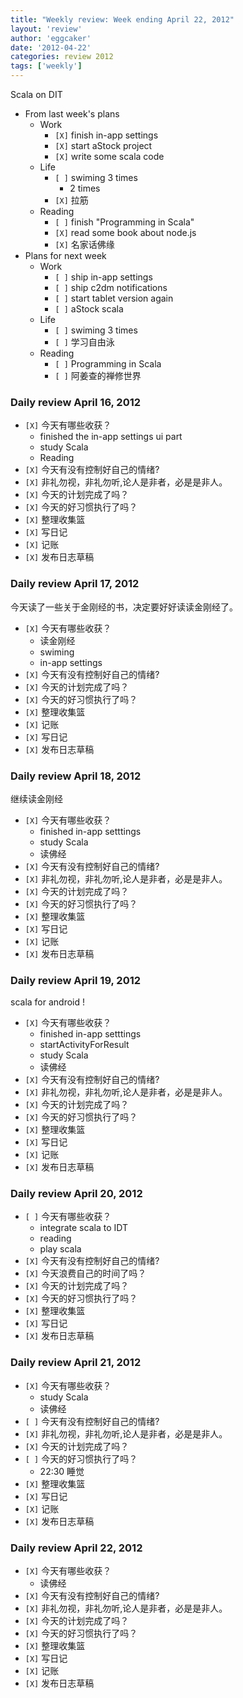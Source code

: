 ```yaml
---
title: "Weekly review: Week ending April 22, 2012" 
layout: 'review'
author: 'eggcaker'
date: '2012-04-22'
categories: review 2012
tags: ['weekly']
---
```



Scala on DIT

  * From last week's plans 
    * Work 
      * `[X]` finish in-app settings 
      * `[X]` start aStock project 
      * `[X]` write some scala code 
    * Life 
      * `[ ]` swiming 3 times 
        * 2 times 
      * `[X]` 拉筋 
    * Reading 
      * `[ ]` finish "Programming in Scala" 
      * `[X]` read some book about node.js 
      * `[X]` 名家话佛缘 
  * Plans for next week 
    * Work 
      * `[ ]` ship in-app settings 
      * `[ ]` ship c2dm notifications 
      * `[ ]` start tablet version again 
      * `[ ]` aStock scala 
    * Life 
      * `[ ]` swiming 3 times 
      * `[ ]` 学习自由泳 
    * Reading 
      * `[ ]` Programming in Scala 
      * `[ ]` 阿姜查的禅修世界 

### Daily review April 16, 2012

  * `[X]` 今天有哪些收获？ 
    * finished the in-app settings ui part 
    * study Scala 
    * Reading 
  * `[X]` 今天有没有控制好自己的情绪? 
  * `[X]` 非礼勿视，非礼勿听,论人是非者，必是是非人。 
  * `[X]` 今天的计划完成了吗？ 
  * `[X]` 今天的好习惯执行了吗？ 
  * `[X]` 整理收集篮 
  * `[X]` 写日记 
  * `[X]` 记账 
  * `[X]` 发布日志草稿 

### Daily review April 17, 2012

今天读了一些关于金刚经的书，决定要好好读读金刚经了。

  * `[X]` 今天有哪些收获？ 
    * 读金刚经 
    * swiming 
    * in-app settings 
  * `[X]` 今天有没有控制好自己的情绪? 
  * `[X]` 今天的计划完成了吗？ 
  * `[X]` 今天的好习惯执行了吗？ 
  * `[X]` 整理收集篮 
  * `[X]` 记账 
  * `[X]` 写日记 
  * `[X]` 发布日志草稿 

### Daily review April 18, 2012

继续读金刚经

  * `[X]` 今天有哪些收获？ 
    * finished in-app setttings 
    * study Scala 
    * 读佛经 
  * `[X]` 今天有没有控制好自己的情绪? 
  * `[X]` 非礼勿视，非礼勿听,论人是非者，必是是非人。 
  * `[X]` 今天的计划完成了吗？ 
  * `[X]` 今天的好习惯执行了吗？ 
  * `[X]` 整理收集篮 
  * `[X]` 写日记 
  * `[X]` 记账 
  * `[X]` 发布日志草稿 

### Daily review April 19, 2012

scala for android !

  * `[X]` 今天有哪些收获？ 
    * finished in-app setttings 
    * startActivityForResult 
    * study Scala 
    * 读佛经 
  * `[X]` 今天有没有控制好自己的情绪? 
  * `[X]` 非礼勿视，非礼勿听,论人是非者，必是是非人。 
  * `[X]` 今天的计划完成了吗？ 
  * `[X]` 今天的好习惯执行了吗？ 
  * `[X]` 整理收集篮 
  * `[X]` 写日记 
  * `[X]` 记账 
  * `[X]` 发布日志草稿 

### Daily review April 20, 2012

  * `[ ]` 今天有哪些收获？ 
    * integrate scala to IDT 
    * reading 
    * play scala 
  * `[X]` 今天有没有控制好自己的情绪? 
  * `[X]` 今天浪费自己的时间了吗？ 
  * `[X]` 今天的计划完成了吗？ 
  * `[X]` 今天的好习惯执行了吗？ 
  * `[X]` 整理收集篮 
  * `[X]` 写日记 
  * `[X]` 发布日志草稿 

### Daily review April 21, 2012

  * `[X]` 今天有哪些收获？ 
    * study Scala 
    * 读佛经 
  * `[ ]` 今天有没有控制好自己的情绪? 
  * `[X]` 非礼勿视，非礼勿听,论人是非者，必是是非人。 
  * `[X]` 今天的计划完成了吗？ 
  * `[ ]` 今天的好习惯执行了吗？ 
    * 22:30 睡觉 
  * `[X]` 整理收集篮 
  * `[X]` 写日记 
  * `[X]` 记账 
  * `[X]` 发布日志草稿 

### Daily review April 22, 2012

  * `[X]` 今天有哪些收获？ 
    * 读佛经 
  * `[X]` 今天有没有控制好自己的情绪? 
  * `[X]` 非礼勿视，非礼勿听,论人是非者，必是是非人。 
  * `[X]` 今天的计划完成了吗？ 
  * `[X]` 今天的好习惯执行了吗？ 
  * `[X]` 整理收集篮 
  * `[X]` 写日记 
  * `[X]` 记账 
  * `[X]` 发布日志草稿 

